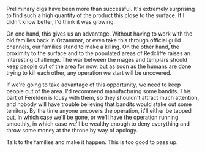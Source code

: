Preliminary digs have been more than successful. It's extremely surprising to find such a high quantity of the product this close to the surface. If I didn't know better, I'd think it was growing.

On one hand, this gives us an advantage. Without having to work with the old families back in Orzammar, or even take this through official guild channels, our families stand to make a killing. On the other hand, the proximity to the surface and to the populated areas of Redcliffe raises an interesting challenge. The war between the mages and templars should keep people out of the area for now, but as soon as the humans are done trying to kill each other, any operation we start will be uncovered.

If we're going to take advantage of this opportunity, we need to keep people out of the area. I'd recommend manufacturing some bandits. This part of Ferelden is lousy with them, so they shouldn't attract much attention, and nobody will have trouble believing that bandits would stake out some territory. By the time anyone uncovers the operation, it'll either be tapped out, in which case we'll be gone, or we'll have the operation running smoothly, in which case we'll be wealthy enough to deny everything and throw some money at the throne by way of apology.

Talk to the families and make it happen. This is too good to pass up.
